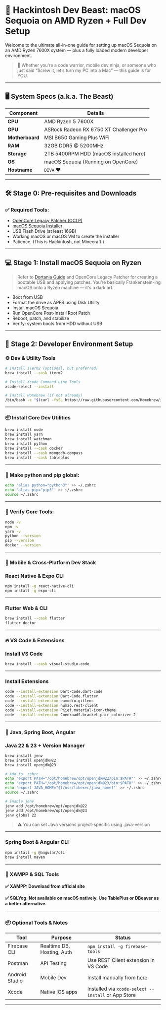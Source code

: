 # 🚀 Hackintosh Dev Beast: macOS Sequoia on AMD Ryzen + Full Dev Setup

Welcome to the ultimate all-in-one guide for setting up macOS Sequoia on an AMD Ryzen 7600X system — plus a fully loaded modern developer environment.

> 🧠 Whether you're a code warrior, mobile dev ninja, or someone who just said “Screw it, let’s turn my PC into a Mac” — this guide is for YOU.

---

## 🖥️ System Specs (a.k.a. The Beast)
| Component     | Details                             |
|--------------|--------------------------------------|
| **CPU**      | AMD Ryzen 5 7600X                    |
| **GPU**      | ASRock Radeon RX 6750 XT Challenger Pro |
| **Motherboard** | MSI B650 Gaming Plus WiFi        |
| **RAM**      | 32GB DDR5 @ 5200MHz                  |
| **Storage**  | 2TB 5400RPM HDD (macOS installed here) |
| **OS**       | macOS Sequoia (Running on OpenCore)  |
| **Hostname** | `DIVA` ❤️                               |

---

## 🛠️ Stage 0: Pre-requisites and Downloads

### ✅ Required Tools:
- [OpenCore Legacy Patcher (OCLP)](https://dortania.github.io/OpenCore-Legacy-Patcher/)
- [macOS Sequoia Installer](https://mrmacintosh.com)
- USB Flash Drive (at least 16GB)
- Working macOS or macOS VM to create the installer
- Patience. (This is Hackintosh, not Minecraft.)

---

## 💻 Stage 1: Install macOS Sequoia on Ryzen

> Refer to [Dortania Guide](https://dortania.github.io/OpenCore-Install-Guide/) and OpenCore Legacy Patcher for creating a bootable USB and applying patches. You’re basically Frankenstein-ing macOS onto a Ryzen machine — it's a dark art.

- Boot from USB
- Format the drive as APFS using Disk Utility
- Install macOS Sequoia
- Run OpenCore Post-Install Root Patch
- Reboot, patch, and stabilize
- Verify: system boots from HDD without USB

---

## 🧰 Stage 2: Developer Environment Setup

### ⚙️ Dev & Utility Tools

```bash
# Install iTerm2 (optional, but preferred)
brew install --cask iterm2

# Install Xcode Command Line Tools
xcode-select --install

# Install Homebrew (if not already)
/bin/bash -c "$(curl -fsSL https://raw.githubusercontent.com/Homebrew/install/HEAD/install.sh)"
```

---

### 📦 Install Core Dev Utilities

```bash
brew install node
brew install yarn
brew install watchman
brew install python
brew install --cask docker
brew install --cask mongodb-compass
brew install --cask tableplus
```

---

### 🔁 Make python and pip global:

```bash
echo 'alias python="python3"' >> ~/.zshrc
echo 'alias pip="pip3"' >> ~/.zshrc
source ~/.zshrc
```


---

### 🧪 Verify Core Tools:

```bash
node -v
npm -v
yarn -v
python --version
pip --version
docker --version
```


---

### 📱 Mobile & Cross-Platform Dev Stack
### React Native & Expo CLI

```bash
npm install -g react-native-cli
npm install -g expo-cli
```


---

### Flutter Web & CLI

```bash
brew install --cask flutter
flutter doctor
```


---

### 🔥 VS Code & Extensions
### Install VS Code

```bash
brew install --cask visual-studio-code
```


---

### Install Extensions

```bash
code --install-extension Dart-Code.dart-code
code --install-extension Dart-Code.flutter
code --install-extension eamodio.gitlens
code --install-extension humao.rest-client
code --install-extension PKief.material-icon-theme
code --install-extension CoenraadS.bracket-pair-colorizer-2
```


---

### 🧠 Java, Spring Boot, Angular
### Java 22 & 23 + Version Manager

```bash
brew install jenv
brew install openjdk@22
brew install openjdk@23

# Add to .zshrc
echo 'export PATH="/opt/homebrew/opt/openjdk@22/bin:$PATH"' >> ~/.zshrc
echo 'export PATH="/opt/homebrew/opt/openjdk@23/bin:$PATH"' >> ~/.zshrc
echo 'export JAVA_HOME="$(/usr/libexec/java_home)"' >> ~/.zshrc
source ~/.zshrc

# Enable jenv
jenv add /opt/homebrew/opt/openjdk@22
jenv add /opt/homebrew/opt/openjdk@23
jenv global 22
```


> ⚠️ You can set Java versions project-specific using .java-version

---

### Spring Boot & Angular CLI

```bash
npm install -g @angular/cli
brew install maven
```


---

### 🐘 XAMPP & SQL Tools

#### ✅ XAMPP: Download from official site

#### ✅ SQLYog: Not available on macOS natively. Use TablePlus or DBeaver as a better alternative.

---

### 📦 Optional Tools & Notes

| Tool           | Purpose                    | Status                                                             |
| -------------- | -------------------------- | ------------------------------------------------------------------ |
| Firebase CLI   | Realtime DB, Hosting, Auth | `npm install -g firebase-tools`                                    |
| Postman        | API Testing                | Use REST Client extension in VS Code                               |
| Android Studio | Mobile Dev                 | Install manually from [here](https://developer.android.com/studio) |
| Xcode          | Native iOS apps            | Installed via `xcode-select --install` or App Store                |

---
